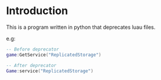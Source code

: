 # Introduction

This is a program written in python that deprecates luau files.

e.g:

```lua
-- Before deprecator
game:GetService("ReplicatedStorage")

-- After deprecator
Game:service("ReplicatedStorage")
```